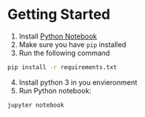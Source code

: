 # Getting Started

1. Install [Python Notebook](https://jupyter.readthedocs.io/en/latest/install.html)
2. Make sure you have `pip` installed
3. Run the following command
```bash
pip install -r requirements.txt
```
4. Install python 3 in you envieronment
5. Run Python notebook:

```
jupyter notebook
```